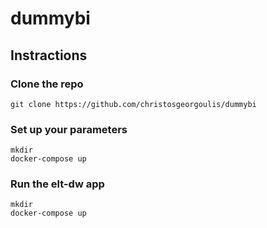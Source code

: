 # dummybi

## Instractions

### Clone the repo
``` 
git clone https://github.com/christosgeorgoulis/dummybi
```
### Set up your parameters
``` 
mkdir 
docker-compose up 
```
### Run the elt-dw app
``` 
mkdir 
docker-compose up 
```
